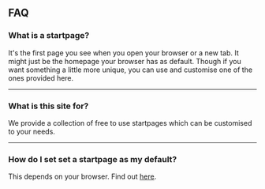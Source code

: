 ## FAQ

### What is a startpage?

It's the first page you see when you open your browser or a new tab. It might just be the homepage your browser has as default. Though if you want something a little more unique, you can use and customise one of the ones provided here.

-----

### What is this site for?

We provide a collection of free to use startpages which can be customised to your needs.

-----

### How do I set set a startpage as my default?

This depends on your browser. Find out [here](/how-to-set-my-startpage).
